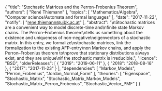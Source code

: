 {
    "title": "Stochastic Matrices and the Perron-Frobenius Theorem",
    "authors": [
        "René Thiemann"
    ],
    "topics": [
        "Mathematics/Algebra",
        "Computer science/Automata and formal languages"
    ],
    "date": "2017-11-22",
    "notify": [
        "rene.thiemann@uibk.ac.at"
    ],
    "abstract": "\nStochastic matrices are a convenient way to model discrete-time and\nfinite state Markov chains. The Perron&ndash;Frobenius theorem\ntells us something about the existence and uniqueness of non-negative\neigenvectors of a stochastic matrix.  In this entry, we formalize\nstochastic matrices, link the formalization to the existing AFP-entry\non Markov chains, and apply the Perron&ndash;Frobenius theorem to\nprove that stationary distributions always exist, and they are unique\nif the stochastic matrix is irreducible.",
    "licence": "BSD",
    "olderReleases": [
        {
            "2019": "2019-06-11"
        },
        {
            "2018": "2018-08-16"
        },
        {
            "2017": "2017-11-23"
        }
    ],
    "dependencies": [
        "Markov_Models",
        "Perron_Frobenius",
        "Jordan_Normal_Form"
    ],
    "theories": [
        "Eigenspace",
        "Stochastic_Matrix",
        "Stochastic_Matrix_Markov_Models",
        "Stochastic_Matrix_Perron_Frobenius",
        "Stochastic_Vector_PMF"
    ]
}